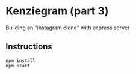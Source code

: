 # Kenziegram (part 3)

Building an "instagram clone" with express server

## Instructions

```
npm install
npm start
```
